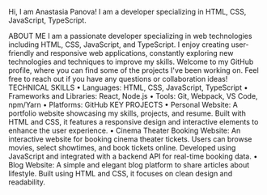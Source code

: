 Hi, I am Anastasia Panova! I am a developer specializing in HTML, CSS, JavaScript, TypeScript.

ABOUT ME
I am a passionate developer specializing in web technologies including HTML, CSS, JavaScript, and TypeScript. I enjoy creating user-friendly and responsive web applications, constantly exploring new technologies and techniques to improve my skills.
Welcome to my GitHub profile, where you can find some of the projects I've been working on. Feel free to reach out if you have any questions or collaboration ideas!
TECHNICAL SKILLS
•	Languages: HTML, CSS, JavaScript, TypeScript
•	Frameworks and Libraries: React, Node.js
•	Tools: Git, Webpack, VS Code, npm/Yarn
•	Platforms: GitHub
KEY PROJECTS
•	Personal Website: A portfolio website showcasing my skills, projects, and resume. Built with HTML and CSS, it features a responsive design and interactive elements to enhance the user experience.
•	Cinema Theater Booking Website: An interactive website for booking cinema theater tickets. Users can browse movies, select showtimes, and book tickets online. Developed using JavaScript and integrated with a backend API for real-time booking data.
•	Blog Website: A simple and elegant blog platform to share articles about lifestyle. Built using HTML and CSS, it focuses on clean design and readability.
